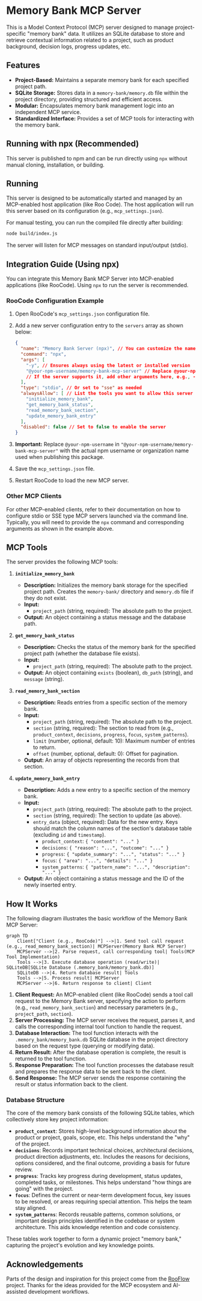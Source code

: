 # Memory Bank MCP Server

This is a Model Context Protocol (MCP) server designed to manage project-specific "memory bank" data. It utilizes an SQLite database to store and retrieve contextual information related to a project, such as product background, decision logs, progress updates, etc.

## Features

*   **Project-Based:** Maintains a separate memory bank for each specified project path.
*   **SQLite Storage:** Stores data in a `memory-bank/memory.db` file within the project directory, providing structured and efficient access.
*   **Modular:** Encapsulates memory bank management logic into an independent MCP service.
*   **Standardized Interface:** Provides a set of MCP tools for interacting with the memory bank.

## Running with npx (Recommended)

This server is published to npm and can be run directly using `npx` without manual cloning, installation, or building.

## Running

This server is designed to be automatically started and managed by an MCP-enabled host application (like Roo Code). The host application will run this server based on its configuration (e.g., `mcp_settings.json`).

For manual testing, you can run the compiled file directly after building:

```bash
node build/index.js
```

The server will listen for MCP messages on standard input/output (stdio).

## Integration Guide (Using npx)

You can integrate this Memory Bank MCP Server into MCP-enabled applications (like RooCode). Using `npx` to run the server is recommended.

### RooCode Configuration Example

1.  Open RooCode's `mcp_settings.json` configuration file.
2.  Add a new server configuration entry to the `servers` array as shown below:

    ```json
    {
      "name": "Memory Bank Server (npx)", // You can customize the name
      "command": "npx",
      "args": [
        "-y", // Ensures always using the latest or installed version
        "@your-npm-username/memory-bank-mcp-server" // Replace @your-npm-username with the actual npm username or organization name
        // If the server supports it, add other arguments here, e.g., --config path/to/config.json
      ],
      "type": "stdio", // Or set to "sse" as needed
      "alwaysAllow": [ // List the tools you want to allow this server to use
        "initialize_memory_bank",
        "get_memory_bank_status",
        "read_memory_bank_section",
        "update_memory_bank_entry"
      ],
      "disabled": false // Set to false to enable the server
    }
    ```
3.  **Important:** Replace `@your-npm-username` in `"@your-npm-username/memory-bank-mcp-server"` with the actual npm username or organization name used when publishing this package.
4.  Save the `mcp_settings.json` file.
5.  Restart RooCode to load the new MCP server.

### Other MCP Clients

For other MCP-enabled clients, refer to their documentation on how to configure stdio or SSE type MCP servers launched via the command line. Typically, you will need to provide the `npx` command and corresponding arguments as shown in the example above.

## MCP Tools

The server provides the following MCP tools:

1.  **`initialize_memory_bank`**
    *   **Description:** Initializes the memory bank storage for the specified project path. Creates the `memory-bank/` directory and `memory.db` file if they do not exist.
    *   **Input:**
        *   `project_path` (string, required): The absolute path to the project.
    *   **Output:** An object containing a status message and the database path.

2.  **`get_memory_bank_status`**
    *   **Description:** Checks the status of the memory bank for the specified project path (whether the database file exists).
    *   **Input:**
        *   `project_path` (string, required): The absolute path to the project.
    *   **Output:** An object containing `exists` (boolean), `db_path` (string), and `message` (string).

3.  **`read_memory_bank_section`**
    *   **Description:** Reads entries from a specific section of the memory bank.
    *   **Input:**
        *   `project_path` (string, required): The absolute path to the project.
        *   `section` (string, required): The section to read from (e.g., `product_context`, `decisions`, `progress`, `focus`, `system_patterns`).
        *   `limit` (number, optional, default: 10): Maximum number of entries to return.
        *   `offset` (number, optional, default: 0): Offset for pagination.
    *   **Output:** An array of objects representing the records from that section.

4.  **`update_memory_bank_entry`**
    *   **Description:** Adds a new entry to a specific section of the memory bank.
    *   **Input:**
        *   `project_path` (string, required): The absolute path to the project.
        *   `section` (string, required): The section to update (as above).
        *   `entry_data` (object, required): Data for the new entry. Keys should match the column names of the section's database table (excluding `id` and `timestamp`).
            *   `product_context`: `{ "content": "..." }`
            *   `decisions`: `{ "reason": "...", "outcome": "..." }`
            *   `progress`: `{ "update_summary": "...", "status": "..." }`
            *   `focus`: `{ "area": "...", "details": "..." }`
            *   `system_patterns`: `{ "pattern_name": "...", "description": "..." }`
    *   **Output:** An object containing a status message and the ID of the newly inserted entry.

## How It Works

The following diagram illustrates the basic workflow of the Memory Bank MCP Server:

```mermaid
graph TD
    Client["Client (e.g., RooCode)"] -->|1. Send tool call request (e.g., read_memory_bank_section)| MCPServer(Memory Bank MCP Server)
    MCPServer -->|2. Parse request, call corresponding tool| Tools(MCP Tool Implementation)
    Tools -->|3. Execute database operation (read/write)| SQLiteDB[SQLite Database (.memory_bank/memory_bank.db)]
    SQLiteDB -->|4. Return database result| Tools
    Tools -->|5. Process result| MCPServer
    MCPServer -->|6. Return response to client| Client
```

1.  **Client Request:** An MCP-enabled client (like RooCode) sends a tool call request to the Memory Bank server, specifying the action to perform (e.g., `read_memory_bank_section`) and necessary parameters (e.g., `project_path`, `section`).
2.  **Server Processing:** The MCP server receives the request, parses it, and calls the corresponding internal tool function to handle the request.
3.  **Database Interaction:** The tool function interacts with the `.memory_bank/memory_bank.db` SQLite database in the project directory based on the request type (querying or modifying data).
4.  **Return Result:** After the database operation is complete, the result is returned to the tool function.
5.  **Response Preparation:** The tool function processes the database result and prepares the response data to be sent back to the client.
6.  **Send Response:** The MCP server sends the response containing the result or status information back to the client.

### Database Structure

The core of the memory bank consists of the following SQLite tables, which collectively store key project information:

*   **`product_context`**: Stores high-level background information about the product or project, goals, scope, etc. This helps understand the "why" of the project.
*   **`decisions`**: Records important technical choices, architectural decisions, product direction adjustments, etc. Includes the reasons for decisions, options considered, and the final outcome, providing a basis for future review.
*   **`progress`**: Tracks key progress during development, status updates, completed tasks, or milestones. This helps understand "how things are going" with the project.
*   **`focus`**: Defines the current or near-term development focus, key issues to be resolved, or areas requiring special attention. This helps the team stay aligned.
*   **`system_patterns`**: Records reusable patterns, common solutions, or important design principles identified in the codebase or system architecture. This aids knowledge retention and code consistency.

These tables work together to form a dynamic project "memory bank," capturing the project's evolution and key knowledge points.

## Acknowledgements

Parts of the design and inspiration for this project come from the [RooFlow](https://github.com/GreatScottyMac/RooFlow) project. Thanks for the ideas provided for the MCP ecosystem and AI-assisted development workflows.